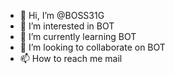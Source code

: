 - 👋 Hi, I’m @BOSS31G
- 👀 I’m interested in BOT
- 🌱 I’m currently learning BOT
- 💞️ I’m looking to collaborate on BOT
- 📫 How to reach me mail 

<!---
BOSS31G/BOSS31G is a ✨ special ✨ repository because its `README.md` (this file) appears on your GitHub profile.
You can click the Preview link to take a look at your changes.
--->
